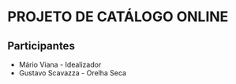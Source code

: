 # PROJETO DE CATÁLOGO ONLINE

## Participantes
* Mário Viana - Idealizador
* Gustavo Scavazza - Orelha Seca